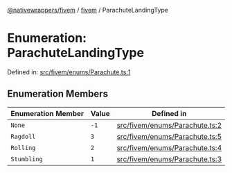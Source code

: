 [@nativewrappers/fivem](../../README.md) / [fivem](../README.md) / ParachuteLandingType

# Enumeration: ParachuteLandingType

Defined in: [src/fivem/enums/Parachute.ts:1](https://github.com/nativewrappers/nativewrappers/blob/3a5a8937f4f56e42414bc65083bf196262ee500c/src/fivem/enums/Parachute.ts#L1)

## Enumeration Members

| Enumeration Member | Value | Defined in |
| ------ | ------ | ------ |
| <a id="none"></a> `None` | `-1` | [src/fivem/enums/Parachute.ts:2](https://github.com/nativewrappers/nativewrappers/blob/3a5a8937f4f56e42414bc65083bf196262ee500c/src/fivem/enums/Parachute.ts#L2) |
| <a id="ragdoll"></a> `Ragdoll` | `3` | [src/fivem/enums/Parachute.ts:5](https://github.com/nativewrappers/nativewrappers/blob/3a5a8937f4f56e42414bc65083bf196262ee500c/src/fivem/enums/Parachute.ts#L5) |
| <a id="rolling"></a> `Rolling` | `2` | [src/fivem/enums/Parachute.ts:4](https://github.com/nativewrappers/nativewrappers/blob/3a5a8937f4f56e42414bc65083bf196262ee500c/src/fivem/enums/Parachute.ts#L4) |
| <a id="stumbling"></a> `Stumbling` | `1` | [src/fivem/enums/Parachute.ts:3](https://github.com/nativewrappers/nativewrappers/blob/3a5a8937f4f56e42414bc65083bf196262ee500c/src/fivem/enums/Parachute.ts#L3) |
